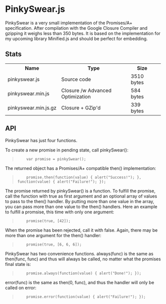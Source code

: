 PinkySwear.js
==============

PinkySwear is a very small implementation of the Promises/A+ specification. After compilation with the
Google Closure Compiler and gzipping it weighs less than 350 bytes. It is based on the implementation for 
my upcoming library Minified.js and should be perfect for embedding.
 
 
## Stats ##

<table>
<tr><th>Name</th><th>Type</th><th>Size</th><th></th></tr>
<tr><td>pinkyswear.js</td><td>Source code</td><td>3510 bytes</td></tr>
<tr><td>pinkyswear.min.js</td><td>Closure /w Advanced Optimization</td><td>584 bytes</td></tr>
<tr><td>pinkyswear.min.js.gz</td><td>Closure + GZip'd</td><td>339 bytes</td></tr>
</table>
 
 
## API ##
 
PinkySwear has just four functions.

To create a new promise in pending state, call pinkySwear():
>         var promise = pinkySwear();
 
The returned object has a Promises/A+ compatible then() implementation:
>         promise.then(function(value) { alert("Success!"); }, function(value) { alert("Failure!"); });
 
The promise returned by pinkySwear() is a function. To fulfill the promise, call the function with true as first argument and
an optional array of values to pass to the then() handler. By putting more than one value in the array, you can pass more than one
value to the then() handlers. Here an example to fulfill a promsise, this time with only one argument: 
>         promise(true, [42]);
 
When the promise has been rejected, call it with false. Again, there may be more than one argument for the then() handler:
>         promise(true, [6, 6, 6]);
 
PinkySwear has two convenience functions. always(func) is the same as then(func, func) and thus will always be called, no matter what the
promises final state is:
>         promise.always(function(value) { alert("Done!"); });
 
error(func) is the same as then(0, func), and thus the handler will only be called on error:
>         promise.error(function(value) { alert("Failure!"); });
